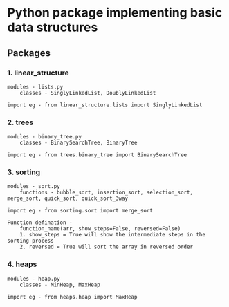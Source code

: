 # Python package implementing basic data structures

## Packages

### 1. linear_structure
    modules - lists.py
        classes - SinglyLinkedList, DoublyLinkedList
        
    import eg - from linear_structure.lists import SinglyLinkedList

### 2. trees
    modules - binary_tree.py
        classes - BinarySearchTree, BinaryTree
    
    import eg - from trees.binary_tree import BinarySearchTree

### 3. sorting
    modules - sort.py
        functions - bubble_sort, insertion_sort, selection_sort, merge_sort, quick_sort, quick_sort_3way
    
    import eg - from sorting.sort import merge_sort
    
    Function defination - 
        function_name(arr, show_steps=False, reversed=False)
        1. show_steps = True will show the intermediate steps in the sorting process
        2. reversed = True will sort the array in reversed order
  
 ### 4. heaps
    modules - heap.py
        classes - MinHeap, MaxHeap
       
    import eg - from heaps.heap import MaxHeap
    
   

    
